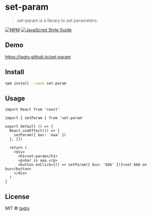 # set-param

> set-param is a library to set parameters.

[![NPM](https://img.shields.io/npm/v/set-param.svg)](https://www.npmjs.com/package/set-param) [![JavaScript Style Guide](https://img.shields.io/badge/code_style-standard-brightgreen.svg)](https://standardjs.com)

## Demo

https://tagty.github.io/set-param

## Install

```bash
npm install --save set-param
```

## Usage

```tsx
import React from 'react'

import { setParam } from 'set-param'

export default () => {
  React.useEffect(() => {
    setParam({ bar: 'aaa' })
  }, [])

  return (
    <div>
      <h1>set-param</h1>
      <p>bar is aaa.</p>
      <button onClick={() => setParam({ buz: 'bbb' })}>set bbb on buz</button>
    </div>
  )
}
```

## License

MIT © [tagty](https://github.com/tagty)
